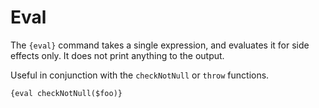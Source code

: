 # Eval

The `{eval}` command takes a single expression, and evaluates it for side
effects only. It does not print anything to the output.

Useful in conjunction with the `checkNotNull` or `throw` functions.

```soy
{eval checkNotNull($foo)}
```
